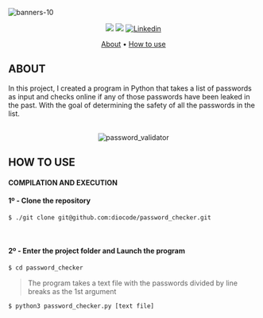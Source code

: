 ![banners-10](https://github.com/diocode/password_checker/assets/107859177/182e7ab8-598e-4d29-968c-0b34287d532b)

<p align="center">
	<img src="https://img.shields.io/badge/status-finished-success?color=%2312bab9&style=flat-square"/>
	<img src="https://img.shields.io/github/last-commit/diocode/philosophers?color=%2312bab9&style=flat-square"/>
	<a href='https://www.linkedin.com/in/diogo-gsilva' target="_blank"><img alt='Linkedin' src='https://img.shields.io/badge/LinkedIn-100000?style=flat-square&logo=Linkedin&logoColor=white&labelColor=0A66C2&color=0A66C2'/></a>
</p>

<p align="center">
	<a href="#about">About</a> •
	<a href="#how-to-use">How to use</a>
</p>

## ABOUT

In this project, I created a program in Python that takes a list of passwords as input and checks online if any of those passwords have been leaked in the past. With the goal of determining the safety of all the passwords in the list.

<br>

<div align="center">
  <img src="https://github.com/diocode/password_checker/assets/107859177/c4f8c366-6ac8-4c5d-b68d-3ace687b3c9b" alt="password_validator">
</div>


## HOW TO USE
#### COMPILATION AND EXECUTION
#### 1º - Clone the repository
```bash
$ ./git clone git@github.com:diocode/password_checker.git
```

<br>

#### 2º - Enter the project folder and Launch the program
```bash
$ cd password_checker
```
> The program takes a text file with the passwords divided by line breaks as the 1st argument
```bash
$ python3 password_checker.py [text file]
```

<br>
